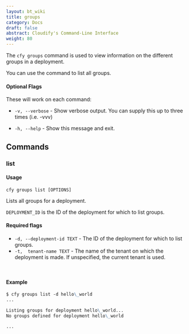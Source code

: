 ```yaml
---
layout: bt_wiki
title: groups
category: Docs
draft: false
abstract: Cloudify's Command-Line Interface
weight: 80
---
```


The `cfy groups` command is used to view information on the different groups in a deployment.

You can use the command to list all groups.

#### Optional Flags

These will work on each command:

* `-v, --verbose` - Show verbose output. You can supply this up to three times (i.e. -vvv)

* `-h, --help` - Show this message and exit.


## Commands


### list

#### Usage 
`cfy groups list [OPTIONS]`

Lists all groups for a deployment.

`DEPLOYMENT_ID` is the ID of the deployment for which to list groups.

#### Required flags

* `-d, --deployment-id TEXT` - 
						The ID of the deployment for which to list groups.
* `-t,  tenant-name TEXT`  - The name of the tenant on which the deployment is made. If unspecified, the current tenant is used.


&nbsp;
#### Example

```markdown
$ cfy groups list -d hello\_world
...

Listing groups for deployment hello\_world...
No groups defined for deployment hello\_world

...
```